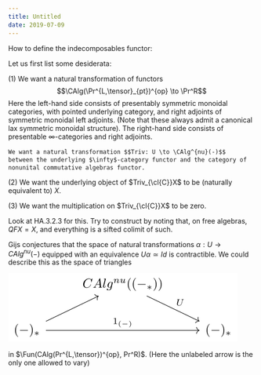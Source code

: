 ```yaml
---
title: Untitled
date: 2019-07-09
---
```

How to define the indecomposables functor:

Let us first list some desiderata:

(1) We want a natural transformation of functors
    $$\CAlg(\Pr^{L,\tensor}_{pt})^{op} \to \Pr^R$$ Here the left-hand
    side consists of presentably symmetric monoidal categories, with
    pointed underlying category, and right adjoints of symmetric
    monoidal left adjoints. (Note that these always admit a canonical
    lax symmetric monoidal structure). The right-hand side consists of
    presentable $\infty$-categories and right adjoints.

    We want a natural transformation $$Triv: U \to \CAlg^{nu}(-)$$
    between the underlying $\infty$-category functor and the category of
    nonunital commutative algebras functor.

(2) We want the underlying object of $Triv_{\cl{C}}X$ to be (naturally
    equivalent to) $X$.

(3) We want the multiplication on $Triv_{\cl{C}}X$ to be zero.

Look at HA.3.2.3 for this. Try to construct by noting that, on free
algebras, $QFX = X$, and everything is a sifted colimit of such.

Gijs conjectures that the space of natural transformations
$\alpha: U \to CAlg^{nu}(-)$ equipped with an equivalence
$U \alpha \simeq Id$ is contractible. We could describe this as the
space of triangles

![](/images/d8d2909e1e5fa0a807cf3edc50e918f0f8b419aa.svg)

in $\Fun(CAlg(Pr^{L,\tensor})^{op}, Pr^R)$. (Here the unlabeled arrow is
the only one allowed to vary)
